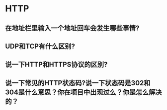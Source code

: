 # HTTP

## 在地址栏里输入一个地址回车会发生哪些事情?

## UDP和TCP有什么区别?

## 说一下HTTP和HTTPS协议的区别?

## 说一下常见的HTTP状态码?说一下状态码是302和304是什么意思？你在项目中出现过么？你是怎么解决的？
